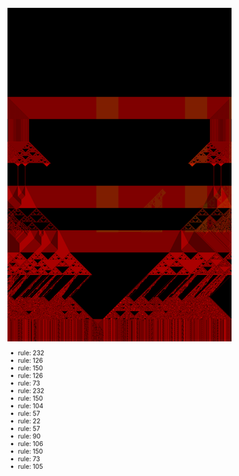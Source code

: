 ![photo](./output.png) 
 * rule: 232
* rule: 126
* rule: 150
* rule: 126
* rule: 73
* rule: 232
* rule: 150
* rule: 104
* rule: 57
* rule: 22
* rule: 57
* rule: 90
* rule: 106
* rule: 150
* rule: 73
* rule: 105
